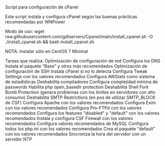 Script para configuración de cPanel

Este script instala y configura cPanel según las buenas prácticas recomendadas por WNPower

Modo de uso: wget raw.githubusercontent.com/gdlservers/Cpanel/main/install_cpanel.sh -O ./install_cpanel.sh  && bash install_cpanel.sh

NOTA: Instalar sólo en CentOS 7 Minimal

Tareas que realiza:
Optimización de configuración de red
Configura los DNS
Instala el paquete "Base" y otros más recomendados
Optimización de configuración de SSH
Instala cPanel si no lo detecta
Configura Tweak Settings con los valores recomendados
Configura AWStats como sistema de estadísticas
Deshabilita compiladores
Configura complejidad mínima de passwords
Habilita php open_basedir protection
Deshabilita Shell Fork Bomb Protection (genera problemas con los límites en servidores con alto consumo)
Deshabilita SMTP Restrictions (en pos de utilizar SMTP_BLOCK de CSF)
Configura Apache con los valores recomendados
Configura Exim con los valores recomendados
Configura Pro-FTPd con los valores recomendados
Configura los features "disabled" y "default" con los valores recomendados
Instala y configura CSF Firewall con los valores recomendados
Configura valores recomendados de MySQL
Configura todos los php.ini con los valores recomendados
Crea el paquete "default" con los valores recomendados
Sincroniza la hora del servidor con un servidor NTP
